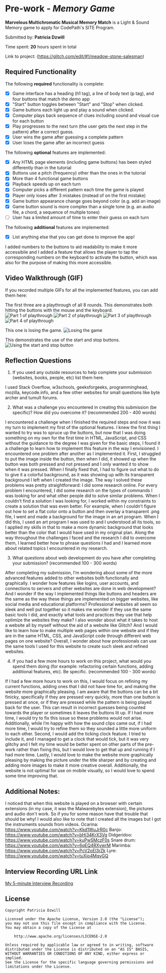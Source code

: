 # Pre-work - *Memory Game*

**Marvelous Multichromatic Musical Memory Match** is a Light & Sound Memory game to apply for CodePath's SITE Program. 

Submitted by: **Patricia Dzwill**

Time spent: **20** hours spent in total

Link to project: (https://glitch.com/edit/#!/meadow-stone-salesman)

## Required Functionality

The following **required** functionality is complete:

* [x] Game interface has a heading (h1 tag), a line of body text (p tag), and four buttons that match the demo app
* [x] "Start" button toggles between "Start" and "Stop" when clicked. 
* [x] Game buttons each light up and play a sound when clicked. 
* [x] Computer plays back sequence of clues including sound and visual cue for each button
* [x] Play progresses to the next turn (the user gets the next step in the pattern) after a correct guess. 
* [x] User wins the game after guessing a complete pattern
* [x] User loses the game after an incorrect guess

The following **optional** features are implemented:

* [x] Any HTML page elements (including game buttons) has been styled differently than in the tutorial
* [x] Buttons use a pitch (frequency) other than the ones in the tutorial
* [x] More than 4 functional game buttons
* [x] Playback speeds up on each turn
* [x] Computer picks a different pattern each time the game is played
* [x] Player only loses after 3 mistakes (instead of on the first mistake)
* [x] Game button appearance change goes beyond color (e.g. add an image)
* [x] Game button sound is more complex than a single tone (e.g. an audio file, a chord, a sequence of multiple tones)
* [ ] User has a limited amount of time to enter their guess on each turn

The following **additional** features are implemented:

- [x] List anything else that you can get done to improve the app!

I added numbers to the buttons to aid readability to make it more accessibile and
I added a feature that allows the player to tap the corresponding numbers on the
keyboard to activate the button, which was also for the purpose of making this
more accessible.

## Video Walkthrough (GIF)

If you recorded multiple GIFs for all the implemented features, you can add them here:

The first three are a playthrough of all 8 rounds.  This demonstrates both hitting the buttons with the mouse and the keyboard.
![Part 1 of playthrough](https://cdn.glitch.global/22e0e08b-767b-40e4-9bb5-a77b49d652eb/part%201.gif?v=1648698226332)
![Part 2 of playthrough](https://cdn.glitch.global/22e0e08b-767b-40e4-9bb5-a77b49d652eb/part%202.gif?v=1648698227774)
![Part 3 of playthrough](https://cdn.glitch.global/22e0e08b-767b-40e4-9bb5-a77b49d652eb/part%203.gif?v=1648698229665)
![Part 4 of playthrough](https://cdn.glitch.global/22e0e08b-767b-40e4-9bb5-a77b49d652eb/part%204.gif?v=1648698231584)

This one is losing the game.
![Losing the game](https://cdn.glitch.global/22e0e08b-767b-40e4-9bb5-a77b49d652eb/lose.gif?v=1648699157768)

This demonstrates the use of the start and stop buttons.
![Using the start and stop button](https://cdn.glitch.global/22e0e08b-767b-40e4-9bb5-a77b49d652eb/start%20stop.gif?v=1648698234858)

## Reflection Questions
1. If you used any outside resources to help complete your submission (websites, books, people, etc) list them here. 

I used Stack Overflow, w3schools, geeksforgeeks, programminghead, mozilla, keycode.info, and a few other websites for small questions like byte archer and tumult forums.

2. What was a challenge you encountered in creating this submission (be specific)? 
How did you overcome it? (recommended 200 - 400 words)

I encountered a challenge when I finished the required steps and now it was my turn 
to implement my first of the optional features.  I knew the first thing I wanted to 
try was to spruce up the buttons, but now that I was doing something on my own for 
the first time in HTML, JavaScript, and CSS without the guidance to the degree I was 
given for the basic steps, I found it a challenge to learn how to implement this 
feature in the way I envisioned.  I encountered one problem after another as I 
implemented it.  First, I struggled to put the image inside the button, then when 
I did, it showed up when the button was both pressed and not pressed and I only 
wanted it to show when it was pressed.  When I finally fixed that, I had to figure 
out what to do to give it a colorful background, as it was showing up with its 
transparent background I left when I created the image.  The way I solved these 
problems was pretty straightforward: I did some research online.  For every problem 
I encountered, I did some research on the types of commands I was looking for and 
what other people did to solve similar problems.  When I couldn’t find a solution 
I was looking for, I worked within my constraints to create a solution that was 
even better.  For example, when I couldn’t figure out how to set a flat color onto 
a button and then overlay a transparent .png file, I went and made a background for 
the image in an art program.  When I did this, I used an art program I was used to 
and I understood all its tools, so I applied my skills in that to make a more dynamic 
background that looks better than the color that I would have used in my original plan.
Along  the way throughout the challenges I faced and the research I did to overcome them,
I learned better how to phrase questions I had and I learned more about related topics 
I encountered in my research.


3. What questions about web development do you have after completing your submission? (recommended 100 - 300 words)

After completing my submission, I’m wondering about some of the more advanced 
features added to other websites both functionally and graphically.  I wonder 
how features like logins, user accounts, and connections to servers and other 
websites are done in web development?  And I wonder if the way I implemented 
things like buttons and headers are the same as the way these things are implemented 
on bigger websites, like social media and educational platforms?  Professional 
websites all seem so sleek and well put together so it makes me wonder if they 
use the same basic tools I did, and exactly what tools and practices they use 
that help optimize the websites they make?  I also wonder about what it takes to 
host a website all by myself without the aid of a website like Glitch?  And I would 
like to learn how to make multiple web pages within one website and if they are 
in the same HTML, CSS, and JavaScript code through different web pages on one 
website?  Overall, I wonder about how professionals can use the same tools I used 
for this website to create such sleek and refined websites.

4. If you had a few more hours to work on this project, what would you spend them doing (for example: refactoring certain functions, adding additional features, etc). Be specific. (recommended 100 - 300 words)

If I had a few more hours to work on this, I would focus on refining my current 
functions, adding ones that I did not have time for, and making the website more 
graphically pleasing.  I am aware that the buttons can be a bit finicky, specifically 
if they are pressed very quickly, more than one button is pressed at once, or if they 
are pressed while the pattern is being played back for the user.  This can result in 
incorrect guesses being counted towards the player or sometimes it leaves the buttons 
lit up.  If I had more time, I would try to fix this issue so these problems would 
not arise.  Additionally, while I’m happy with how the sound clips came out, if I had 
more time, I would try to refine them so they sounded a little more uniform to each 
other.  Second, I would add the ticking clock feature.  I tried to include it, and I 
managed to get a clock that would tick, but it was very glitchy and I felt my time 
would be better spent on other parts of the pre-work rather than fixing this, but I 
would love to get that up and running if I had more time.  Lastly, I would love to 
make the website more graphically pleasing by making the picture under the title sharper
and by creating and adding more images to make it more creative overall.  Additionally, the website is not optimal for use on mobile visually, so 
I would love to spend some time improving that.


## Additional Notes:
I noticed that when this website is played on a browser with certain extensions
(in my case, it was the Malwarebytes extension), the pictures and audio don't work.
So if you for some reason have that trouble that should be why!  I would also like
to note that I created all the images but I got the instruments sounds from videos.
Ocarina: https://www.youtube.com/watch?v=Kkd1WuJrR0c
Banjo: https://www.youtube.com/watch?v=bHi34KrX3Vg
Didgeridoo: https://www.youtube.com/watch?v=kuPwSMczF0s
Snare drum: https://www.youtube.com/watch?v=6qEQ4RXywrM
Marimba: https://www.youtube.com/watch?v=PcV2oEl3rZk
Lyre: https://www.youtube.com/watch?v=tuXio4MqyGQ


## Interview Recording URL Link

[My 5-minute Interview Recording](https://www.loom.com/share/67a47c44f5e846c19ce797ec8109f1a8)


## License

    Copyright Patricia Dzwill

    Licensed under the Apache License, Version 2.0 (the "License");
    you may not use this file except in compliance with the License.
    You may obtain a copy of the License at

        http://www.apache.org/licenses/LICENSE-2.0

    Unless required by applicable law or agreed to in writing, software
    distributed under the License is distributed on an "AS IS" BASIS,
    WITHOUT WARRANTIES OR CONDITIONS OF ANY KIND, either express or implied.
    See the License for the specific language governing permissions and
    limitations under the License.
